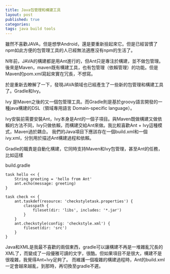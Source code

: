 ```yaml
---
title: Java包管理和構建工具
layout: post
published: true
categories: 
tags: java build tools
---
```


雖然不喜歡JAVA，但是想學Android，還是要重新撿起來它。但是已經習慣了npm如此方便的包管理工具的人已經無法適應沒有npm的生活了。

N年前，JAVA的構建都是用Ant進行的，但Ant只是專注於構建，並不做包管理。後來是Maven，maven既有構建工具，也有包管理（依賴管理）的功能。但是Maven的pom.xml寫起來實在冗長，不想寫。

於是重新去瞭解了一下，發現JAVA領域也已經產生了一些新的包管理和構建工具了。Gradle和Ivy。

Ivy 是Maven之後的又一個包管理工具。而Gradle則是基於groovy語言開發的一種java構建的DSL（領域專用語言 Domain-specific language）。

Ivy安裝前需要安裝Ant，Ivy本身是Ant的一個子項目。與Maven既做構建又做依賴的方法不同，Ivy只做依賴，而構建交給Ant來做。我比較喜歡Ant + Ivy這種模式，Maven過於耦合。
我們的Java項目下應該存在一個build.xml和一個ivy.xml，分別用於描述Ant構建過程和依賴。

Gradle的職責是自動化構建，它同時支持Maven和Ivy包管理，甚至Ant的任務，比如這樣

build.gradle
```
task hello << {
    String greeting = 'hello from Ant'
    ant.echo(message: greeting)
}

task check << {
    ant.taskdef(resource: 'checkstyletask.properties') {
        classpath {
            fileset(dir: 'libs', includes: '*.jar')
        }
    }
    ant.checkstyle(config: 'checkstyle.xml') {
        fileset(dir: 'src')
    }
}
```

Java和XML是我最不喜歡的兩個東西，gradle可以讓構建不再是一堆雜亂冗長的XML了，而變成了一段優雅可讀的文字，很酷。但如果項目不是很大，構建不是很複雜，我覺得Ant+Ivy足夠了。
而維護一個複雜的構建過程時，Ant的build.xml一定會越來越亂，到那時，再切換至gradle不遲。
